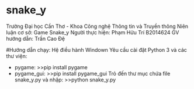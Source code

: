 # snake_y
Trường Đại học Cần Thơ - Khoa Công nghệ Thông tin và Truyền thông
Niên luận cơ sở: Game Snake_y
Người thực hiện: Phạm Hửu Trí B2014624
GV hướng dẫn: Trần Cao Đệ

#Hướng dẫn chạy:
Hệ điều hành Windown
Yêu cầu cài đặt Python 3 và các thư viện:
- pygame: >>pip install pygame
- pygame_gui: >>pip install pygame_gui
Trỏ đến thư mục chứa file snake_y.py và nhập: >>python snake_y.py
